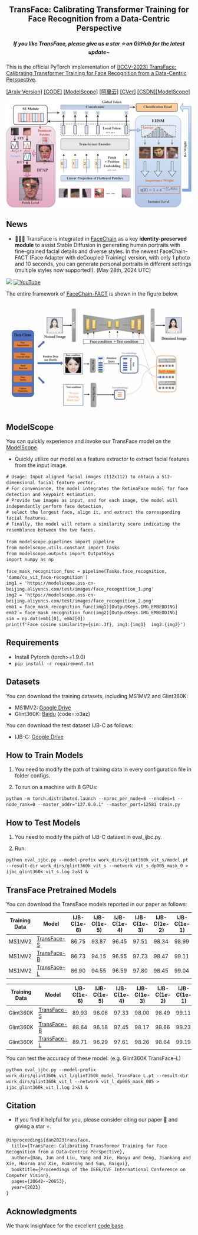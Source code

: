 <h2 align="center">TransFace: Calibrating Transformer Training for Face Recognition from a Data-Centric Perspective
<h5 align="center"> If you like TransFace, please give us a star ⭐ on GitHub for the latest update~
</h2>

This is the official PyTorch implementation of [[ICCV-2023] TransFace: Calibrating Transformer Training for Face Recognition from a Data-Centric Perspective](https://openaccess.thecvf.com/content/ICCV2023/html/Dan_TransFace_Calibrating_Transformer_Training_for_Face_Recognition_from_a_Data-Centric_ICCV_2023_paper.html).

[[Arxiv Version]](https://arxiv.org/abs/2308.10133) [[CODE]](https://github.com/DanJun6737/TransFace) [[ModelScope]](https://www.modelscope.cn/models/iic/cv_vit_face-recognition) [[阿里云]](https://developer.aliyun.com/article/1319924) [[CVer]](https://mp.weixin.qq.com/s/n9HKqZ7DAt5Woo5BCwxq6w) [[CSDN]](https://blog.csdn.net/sunbaigui/article/details/136556006)[[ModelScope]](https://modelscope.cn/models/damo/cv_vit_face-recognition/summary)



![image](docs/TransFace.png)



## News
- 🚀🚀🚀 TransFace is integrated in [FaceChain](https://github.com/modelscope/facechain) as a key **identity-preserved module** to assist Stable Diffusion in generating human portraits with fine-grained facial details and diverse styles.
In the newest FaceChain-FACT (Face Adapter with deCoupled Training) version, with only 1 photo and 10 seconds, you can generate personal portraits in different settings (multiple styles now supported!). (May 28th, 2024 UTC)

<a href='https://facechain-fact.github.io/'><img src='https://img.shields.io/badge/Project-Page-Green'></a>  [![YouTube](https://badges.aleen42.com/src/youtube.svg)](https://youtu.be/DHqEl0qwi-M?si=y6VpInXdhIX0HpbI)

 The entire framework of [FaceChain-FACT](https://github.com/modelscope/facechain) is shown in the figure below.

![image](docs/framework.png)

## ModelScope
You can quickly experience and invoke our TransFace model on the [ModelScope](https://modelscope.cn/models/damo/cv_vit_face-recognition/summary).

* Quickly utilize our model as a feature extractor to extract facial features from the input image.
```
# Usage: Input aligned facial images (112x112) to obtain a 512-dimensional facial feature vector.
# For convenience, the model integrates the RetinaFace model for face detection and keypoint estimation.
# Provide two images as input, and for each image, the model will independently perform face detection,
# select the largest face, align it, and extract the corresponding facial features.
# Finally, the model will return a similarity score indicating the resemblance between the two faces.

from modelscope.pipelines import pipeline
from modelscope.utils.constant import Tasks
from modelscope.outputs import OutputKeys
import numpy as np

face_mask_recognition_func = pipeline(Tasks.face_recognition, 'damo/cv_vit_face-recognition')
img1 = 'https://modelscope.oss-cn-beijing.aliyuncs.com/test/images/face_recognition_1.png'
img2 = 'https://modelscope.oss-cn-beijing.aliyuncs.com/test/images/face_recognition_2.png'
emb1 = face_mask_recognition_func(img1)[OutputKeys.IMG_EMBEDDING]
emb2 = face_mask_recognition_func(img2)[OutputKeys.IMG_EMBEDDING]
sim = np.dot(emb1[0], emb2[0])
print(f'Face cosine similarity={sim:.3f}, img1:{img1}  img2:{img2}')
```

## Requirements
* Install Pytorch (torch>=1.9.0)
* ```pip install -r requirement.txt```
 
## Datasets
You can download the training datasets, including MS1MV2 and Glint360K:
* MS1MV2: [Google Drive](https://drive.google.com/file/d/1SXS4-Am3bsKSK615qbYdbA_FMVh3sAvR/view)
* Glint360K: [Baidu](https://pan.baidu.com/share/init?surl=GsYqTTt7_Dn8BfxxsLFN0w) (code=:o3az)

You can download the test dataset IJB-C as follows:
* IJB-C: [Google Drive](https://drive.google.com/file/d/1aC4zf2Bn0xCVH_ZtEuQipR2JvRb1bf8o/view) 

## How to Train Models
1. You need to modify the path of training data in every configuration file in folder configs.

2. To run on a machine with 8 GPUs:
```
python -m torch.distributed.launch --nproc_per_node=8 --nnodes=1 --node_rank=0 --master_addr="127.0.0.1" --master_port=12581 train.py 
```

## How to Test Models
1. You need to modify the path of IJB-C dataset in eval_ijbc.py.

2. Run:
```
python eval_ijbc.py --model-prefix work_dirs/glint360k_vit_s/model.pt --result-dir work_dirs/glint360k_vit_s --network vit_s_dp005_mask_0 > ijbc_glint360k_vit_s.log 2>&1 &
```

## TransFace Pretrained Models 

You can download the TransFace models reported in our paper as follows:

| Training Data | Model | IJB-C(1e-6) | IJB-C(1e-5) | IJB-C(1e-4) | IJB-C(1e-3) | IJB-C(1e-2) | IJB-C(1e-1) |
| ------ | ------ | ------ | ------ | ------ | ------ | ------ | ------ |
| MS1MV2 | [TransFace-S](https://drive.google.com/file/d/1UZWCg7jNESDv8EWs7mxQSswCMGbAZNF4/view?usp=share_link) | 86.75 | 93.87 | 96.45 | 97.51 | 98.34 | 98.99 |
| MS1MV2 | [TransFace-B](https://drive.google.com/file/d/16O-q30mH8d3lECqa5eJd8rABaUlNhQ0K/view?usp=share_link) | 86.73 | 94.15 | 96.55 | 97.73 | 98.47 | 99.11 |
| MS1MV2 | [TransFace-L](https://drive.google.com/file/d/1uXUFT6ujEPqvCTHzONsp6-DMIc24Cc85/view?usp=share_link) | 86.90 | 94.55 | 96.59 | 97.80 | 98.45 | 99.04 |

| Training Data | Model | IJB-C(1e-6) | IJB-C(1e-5) | IJB-C(1e-4) | IJB-C(1e-3) | IJB-C(1e-2) | IJB-C(1e-1) |
| ------ | ------ | ------ | ------ | ------ | ------ | ------ | ------ |
| Glint360K | [TransFace-S](https://drive.google.com/file/d/18Zh_zMlYttKVIGArmDYNEchIvUSH5FQ1/view?usp=share_link) | 89.93 | 96.06 | 97.33 | 98.00 | 98.49 | 99.11 |
| Glint360K | [TransFace-B](https://drive.google.com/file/d/13IezvOo5GvtGVsRap2s5RVqtIl1y0ke5/view?usp=share_link) | 88.64 | 96.18 | 97.45 | 98.17 | 98.66 | 99.23 |
| Glint360K | [TransFace-L](https://drive.google.com/file/d/1jXL_tidh9KqAS6MgeinIk2UNWmEaxfb0/view?usp=share_link) | 89.71 | 96.29 | 97.61 | 98.26 | 98.64 | 99.19 |

You can test the accuracy of these model: (e.g. Glint360K TransFace-L)
```
python eval_ijbc.py --model-prefix work_dirs/glint360k_vit_l/glint360k_model_TransFace_L.pt --result-dir work_dirs/glint360k_vit_l --network vit_l_dp005_mask_005 > ijbc_glint360k_vit_l.log 2>&1 &
```

## Citation
* If you find it helpful for you, please consider citing our paper 📝 and giving a star ⭐.
```
@inproceedings{dan2023transface,
  title={TransFace: Calibrating Transformer Training for Face Recognition from a Data-Centric Perspective},
  author={Dan, Jun and Liu, Yang and Xie, Haoyu and Deng, Jiankang and Xie, Haoran and Xie, Xuansong and Sun, Baigui},
  booktitle={Proceedings of the IEEE/CVF International Conference on Computer Vision},
  pages={20642--20653},
  year={2023}
}
```

## Acknowledgments
We thank Insighface for the excellent [code base](https://github.com/deepinsight/insightface/tree/master/recognition/arcface_torch).

